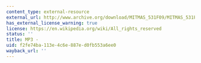 ```yaml
---
content_type: external-resource
external_url: http://www.archive.org/download/MITMAS_531F09/MITMAS_531F09_lec08_3.mp3
has_external_license_warning: true
license: https://en.wikipedia.org/wiki/All_rights_reserved
status: ''
title: MP3 -
uid: f2fe74ba-113e-4c6e-887e-d0fb553a6ee0
wayback_url: ''
---
```

